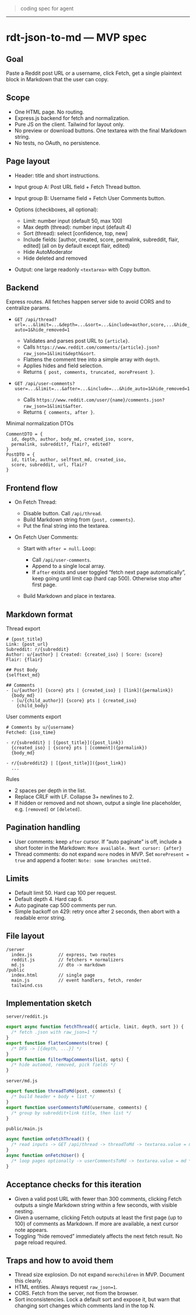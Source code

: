 > coding spec for agent

---

# rdt-json-to-md — MVP spec

## Goal

Paste a Reddit post URL or a username, click Fetch, get a single plaintext block in Markdown that the user can copy.

## Scope

- One HTML page. No routing.
- Express.js backend for fetch and normalization.
- Pure JS on the client. Tailwind for layout only.
- No preview or download buttons. One textarea with the final Markdown string.
- No tests, no OAuth, no persistence.

## Page layout

- Header: title and short instructions.
- Input group A: Post URL field + Fetch Thread button.
- Input group B: Username field + Fetch User Comments button.
- Options (checkboxes, all optional):

  - Limit: number input (default 50, max 100)
  - Max depth (thread): number input (default 4)
  - Sort (thread): select [confidence, top, new]
  - Include fields: [author, created, score, permalink, subreddit, flair, edited] (all on by default except flair, edited)
  - Hide AutoModerator
  - Hide deleted and removed

- Output: one large readonly `<textarea>` with Copy button.

## Backend

Express routes. All fetches happen server side to avoid CORS and to centralize params.

- `GET /api/thread?url=...&limit=...&depth=...&sort=...&include=author,score,...&hide_auto=1&hide_removed=1`

  - Validates and parses post URL to `{article}`.
  - Calls `https://www.reddit.com/comments/{article}.json?raw_json=1&limit&depth&sort`.
  - Flattens the comment tree into a simple array with `depth`.
  - Applies hides and field selection.
  - Returns `{ post, comments, truncated, morePresent }`.

- `GET /api/user-comments?user=...&limit=...&after=...&include=...&hide_auto=1&hide_removed=1`

  - Calls `https://www.reddit.com/user/{name}/comments.json?raw_json=1&limit&after`.
  - Returns `{ comments, after }`.

Minimal normalization DTOs

```
CommentDTO = {
  id, depth, author, body_md, created_iso, score,
  permalink, subreddit?, flair?, edited?
}
PostDTO = {
  id, title, author, selftext_md, created_iso,
  score, subreddit, url, flair?
}
```

## Frontend flow

- On Fetch Thread:

  - Disable button. Call `/api/thread`.
  - Build Markdown string from `{post, comments}`.
  - Put the final string into the textarea.

- On Fetch User Comments:

  - Start with `after = null`. Loop:

    - Call `/api/user-comments`.
    - Append to a single local array.
    - If `after` exists and user toggled “fetch next page automatically”, keep going until limit cap (hard cap 500). Otherwise stop after first page.

  - Build Markdown and place in textarea.

## Markdown format

Thread export

```
# {post_title}
Link: {post_url}
Subreddit: r/{subreddit}
Author: u/{author} | Created: {created_iso} | Score: {score}
Flair: {flair}

## Post Body
{selftext_md}

## Comments
- [u/{author}] {score} pts | {created_iso} | [link]({permalink})
  {body_md}
  - [u/{child_author}] {score} pts | {created_iso}
    {child_body}
```

User comments export

```
# Comments by u/{username}
Fetched: {iso_time}

- r/{subreddit} | [{post_title}]({post_link})
  {created_iso} | {score} pts | [comment]({permalink})
  {body_md}

- r/{subreddit2} | [{post_title}]({post_link})
  ...
```

Rules

- 2 spaces per depth in the list.
- Replace CRLF with LF. Collapse 3+ newlines to 2.
- If hidden or removed and not shown, output a single line placeholder, e.g. `[removed]` or `[deleted]`.

## Pagination handling

- User comments: keep `after` cursor. If “auto paginate” is off, include a short footer in the Markdown:
  `More available. Next cursor: {after}`
- Thread comments: do not expand `more` nodes in MVP. Set `morePresent = true` and append a footer:
  `Note: some branches omitted.`

## Limits

- Default limit 50. Hard cap 100 per request.
- Default depth 4. Hard cap 6.
- Auto paginate cap 500 comments per run.
- Simple backoff on 429: retry once after 2 seconds, then abort with a readable error string.

## File layout

```
/server
  index.js          // express, two routes
  reddit.js         // fetchers + normalizers
  md.js             // dto -> markdown
/public
  index.html        // single page
  main.js           // event handlers, fetch, render
  tailwind.css
```

## Implementation sketch

`server/reddit.js`

```js
export async function fetchThread({ article, limit, depth, sort }) {
  /* fetch .json with raw_json=1 */
}
export function flattenComments(tree) {
  /* DFS -> [{depth, ...}] */
}
export function filterMapComments(list, opts) {
  /* hide automod, removed, pick fields */
}
```

`server/md.js`

```js
export function threadToMd(post, comments) {
  /* build header + body + list */
}
export function userCommentsToMd(username, comments) {
  /* group by subreddit+link title, then list */
}
```

`public/main.js`

```js
async function onFetchThread() {
  /* read inputs -> GET /api/thread -> threadToMd -> textarea.value = md */
}
async function onFetchUser() {
  /* loop pages optionally -> userCommentsToMd -> textarea.value = md */
}
```

## Acceptance checks for this iteration

- Given a valid post URL with fewer than 300 comments, clicking Fetch outputs a single Markdown string within a few seconds, with visible nesting.
- Given a username, clicking Fetch outputs at least the first page (up to 100) of comments as Markdown. If more are available, a next cursor note appears.
- Toggling “hide removed” immediately affects the next fetch result. No page reload required.

## Traps and how to avoid them

- Thread size explosion. Do not expand `morechildren` in MVP. Document this clearly.
- HTML entities. Always request `raw_json=1`.
- CORS. Fetch from the server, not from the browser.
- Sort inconsistencies. Lock a default sort and expose it, but warn that changing sort changes which comments land in the top N.
